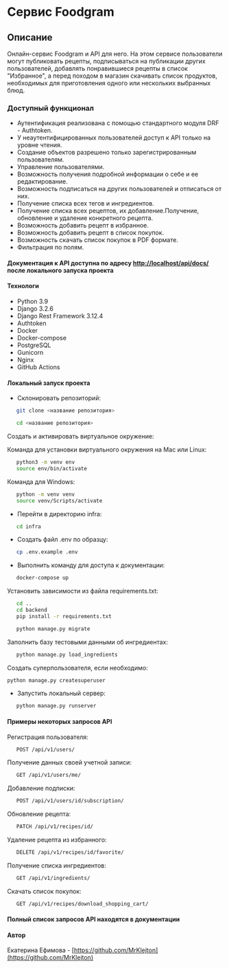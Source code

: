 # Cервис Foodgram 

## Описание

Онлайн-сервис Foodgram и API для него. На этом сервисе пользователи могут публиковать рецепты, подписываться на публикации других пользователей, добавлять понравившиеся рецепты в список "Избранное", а перед походом в магазин скачивать список продуктов, необходимых для приготовления одного или нескольких выбранных блюд.

### Доступный функционал

- Аутентификация реализована с помощью стандартного модуля DRF - Authtoken.
- У неаутентифицированных пользователей доступ к API только на уровне чтения.
- Создание объектов разрешено только зарегистрированным пользователям.
- Управление пользователями.
- Возможность получения подробной информации о себе и ее редактирование.
- Возможность подписаться на других пользователей и отписаться от них.
- Получение списка всех тегов и ингредиентов.
- Получение списка всех рецептов, их добавление.Получение, обновление и удаление конкретного рецепта.
- Возможность добавить рецепт в избранное.
- Возможность добавить рецепт в список покупок.
- Возможность скачать список покупок в PDF формате.
- Фильтрация по полям.

#### Документация к API доступна по адресу <http://localhost/api/docs/> после локального запуска проекта

#### Технологи

- Python 3.9
- Django 3.2.6
- Django Rest Framework 3.12.4
- Authtoken
- Docker
- Docker-compose
- PostgreSQL
- Gunicorn
- Nginx
- GitHub Actions

#### Локальный запуск проекта

- Склонировать репозиторий:

```bash
   git clone <название репозитория>
```

```bash
   cd <название репозитория> 
```

Cоздать и активировать виртуальное окружение:

Команда для установки виртуального окружения на Mac или Linux:

```bash
   python3 -m venv env
   source env/bin/activate
```

Команда для Windows:

```bash
   python -m venv venv
   source venv/Scripts/activate
```

- Перейти в директорию infra:

```bash
   cd infra
```

- Создать файл .env по образцу:

```bash
   cp .env.example .env
```

- Выполнить команду для доступа к документации:

```bash
   docker-compose up 
```

Установить зависимости из файла requirements.txt:

```bash
   cd ..
   cd backend
   pip install -r requirements.txt
```

```bash
   python manage.py migrate
```

Заполнить базу тестовыми данными об ингредиентах:

```bash
   python manage.py load_ingredients
```

Создать суперпользователя, если необходимо:

```bash
python manage.py createsuperuser
```

- Запустить локальный сервер:

```bash
   python manage.py runserver
```

#### Примеры некоторых запросов API

Регистрация пользователя:

```bash
   POST /api/v1/users/
```

Получение данных своей учетной записи:

```bash
   GET /api/v1/users/me/ 
```

Добавление подписки:

```bash
   POST /api/v1/users/id/subscription/
```

Обновление рецепта:
  
```bash
   PATCH /api/v1/recipes/id/
```

Удаление рецепта из избранного:

```bash
   DELETE /api/v1/recipes/id/favorite/
```

Получение списка ингредиентов:

```bash
   GET /api/v1/ingredients/
```

Скачать список покупок:

```bash
   GET /api/v1/recipes/download_shopping_cart/
```

#### Полный список запросов API находятся в документации

#### Автор

Екатерина Ефимова - [https://github.com/MrKlejton](https://github.com/MrKlejton)
